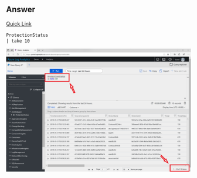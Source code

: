 ## Answer
[Quick Link](https://portal.loganalytics.io/Demo?q=H4sIAAAAAAAAAwsoyi9JTS7JzM8LLkksKS3m5apRKEnMTlUwNOACALAFbAMcAAAA&timespan=P1D)
~~~
ProtectionStatus
| take 10
~~~

![Answer](Pictures/KQLRefresher_2.png)